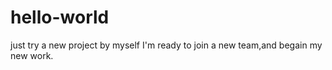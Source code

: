 # hello-world
just try a new project by myself
I'm ready to join a new team,and begain my new work.
